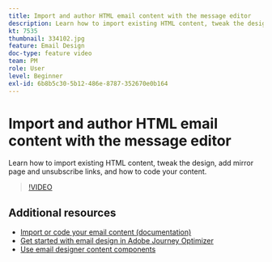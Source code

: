 ```yaml
---
title: Import and author HTML email content with the message editor
description: Learn how to import existing HTML content, tweak the design, add mirror page and unsubscribe links, and how to code your content.
kt: 7535
thumbnail: 334102.jpg
feature: Email Design
doc-type: feature video
team: PM
role: User
level: Beginner
exl-id: 6b8b5c30-5b12-486e-8787-352670e0b164
---
```

# Import and author HTML email content with the message editor

Learn how to import existing HTML content, tweak the design, add mirror page and unsubscribe links, and how to code your content.

>[!VIDEO](https://video.tv.adobe.com/v/334102?quality=12)

## Additional resources

* [Import or code your email content (documentation)](https://experienceleague.adobe.com/docs/journey-optimizer/using/create-messages/email-designer/existing-content.html)
* [Get started with email design in Adobe Journey Optimizer](https://experienceleague.adobe.com/docs/journey-optimizer/using/create-messages/email-designer/design-emails.html)
* [Use email designer content components](https://experienceleague.adobe.com/docs/journey-optimizer/using/create-messages/email-designer/design-emails.html)
